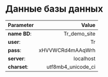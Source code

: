 Данные базы данных
==================

| Parameter     | Value             |
|---------------|------------------:|
| __name BD__:  | Tr_demo_site      |
| __user__:     | Tr                |
| __pass__:     | xHVVWCRd4mAAqWrh  |
| __server__:   | localhost         |
| __charset__:  | utf8mb4_unicode_ci|


 